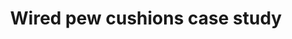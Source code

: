 ---
layout: link
link_url: https://www.hrballiance.org.uk/news/roving-reporter/heated-pew-cushions/
title: Wired pew cushions case study
source: Historic Religious Buildings Alliance
card: Install heated seating
petal: 
task: 
---